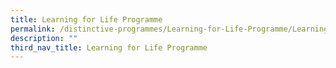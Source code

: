 ```yaml
---
title: Learning for Life Programme
permalink: /distinctive-programmes/Learning-for-Life-Programme/Learning-for-Life-Programme/
description: ""
third_nav_title: Learning for Life Programme
---
```

